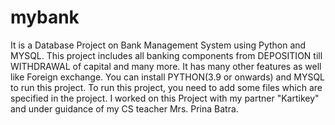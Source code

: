 # mybank
It is a Database Project on Bank Management System using Python and MYSQL.
This project includes all banking components from DEPOSITION till WITHDRAWAL of capital and many more.
It has many other features as well like Foreign exchange.
You can install PYTHON(3.9 or onwards) and MYSQL to run this project.
To run this project, you need to add some files which are specified in the project.
I worked on this Project with my partner "Kartikey" and under guidance of my CS teacher Mrs. Prina Batra.




